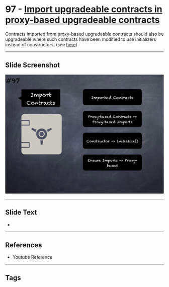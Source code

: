 # 97 - [Import upgradeable contracts in proxy-based upgradeable contracts](Import%20upgradeable%20contracts%20in%20proxy-based%20upgradeable%20contracts.md)
Contracts imported from proxy-based upgradeable contracts should also be upgradeable where such contracts have been modified to use initializers instead of constructors. (see [here](https://docs.openzeppelin.com/upgrades-plugins/1.x/writing-upgradeable#use-upgradeable-libraries))

___
## Slide Screenshot
![097.png](../../images/pitfalls_and_best_practices101/097.png)
___
## Slide Text
- 
___
## References
- Youtube Reference
___
## Tags